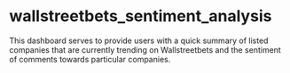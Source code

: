 # wallstreetbets_sentiment_analysis

This dashboard serves to provide users with a quick summary of listed companies that are currently trending on Wallstreetbets and the sentiment of comments towards particular companies. 
